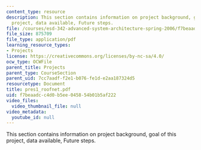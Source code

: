 ```yaml
---
content_type: resource
description: This section contains information on project background, goal of this
  project, data available, Future steps.
file: /courses/esd-342-advanced-system-architecture-spring-2006/f7beaadcc4d0b5ee045854b01b5af222_pres1_roofnet.pdf
file_size: 875709
file_type: application/pdf
learning_resource_types:
- Projects
license: https://creativecommons.org/licenses/by-nc-sa/4.0/
ocw_type: OCWFile
parent_title: Projects
parent_type: CourseSection
parent_uid: 7cc7aadf-f2e1-b076-fe1d-e2aa187324d5
resourcetype: Document
title: pres1_roofnet.pdf
uid: f7beaadc-c4d0-b5ee-0458-54b01b5af222
video_files:
  video_thumbnail_file: null
video_metadata:
  youtube_id: null
---
```

This section contains information on project background, goal of this project, data available, Future steps.